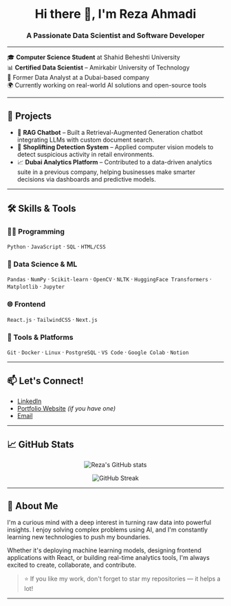 <h1 align="center">Hi there 👋, I'm Reza Ahmadi</h1>
<h3 align="center">A Passionate Data Scientist and Software Developer</h3>

---

🎓 **Computer Science Student** at Shahid Beheshti University  
📊 **Certified Data Scientist** – Amirkabir University of Technology  
💼 Former Data Analyst at a Dubai-based company  
🌍 Currently working on real-world AI solutions and open-source tools

---

## 🚀 Projects

- 🧠 **RAG Chatbot** – Built a Retrieval-Augmented Generation chatbot integrating LLMs with custom document search.
- 🎥 **Shoplifting Detection System** – Applied computer vision models to detect suspicious activity in retail environments.
- 📈 **Dubai Analytics Platform** – Contributed to a data-driven analytics suite in a previous company, helping businesses make smarter decisions via dashboards and predictive models.

---

## 🛠️ Skills & Tools

### 👨‍💻 Programming
`Python` · `JavaScript` · `SQL` · `HTML/CSS`

### 🧠 Data Science & ML
`Pandas` · `NumPy` · `Scikit-learn` · `OpenCV` · `NLTK` · `HuggingFace Transformers` · `Matplotlib` · `Jupyter`

### 🌐 Frontend
`React.js` · `TailwindCSS` · `Next.js`

### 🔧 Tools & Platforms
`Git` · `Docker` · `Linux` · `PostgreSQL` · `VS Code` · `Google Colab` · `Notion`

---

## 📫 Let's Connect!

- [LinkedIn](https://www.linkedin.com/in/your-profile)  
- [Portfolio Website](https://yourwebsite.com) *(if you have one)*  
- [Email](mailto:your-email@example.com)

---

## 📈 GitHub Stats

<p align="center">
  <img src="https://github-readme-stats.vercel.app/api?username=RezaSbu&show_icons=true&theme=default" alt="Reza's GitHub stats" />
</p>

<p align="center">
  <img src="https://github-readme-streak-stats.herokuapp.com/?user=RezaSbu" alt="GitHub Streak" />
</p>

---

## 🧠 About Me

I'm a curious mind with a deep interest in turning raw data into powerful insights. I enjoy solving complex problems using AI, and I'm constantly learning new technologies to push my boundaries.

Whether it's deploying machine learning models, designing frontend applications with React, or building real-time analytics tools, I'm always excited to create, collaborate, and contribute.

> ⭐ If you like my work, don't forget to star my repositories — it helps a lot!

---

